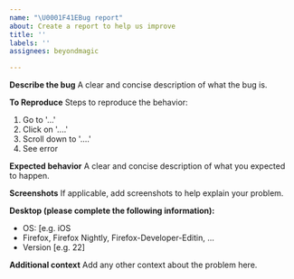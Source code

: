 ```yaml
---
name: "\U0001F41EBug report"
about: Create a report to help us improve
title: ''
labels: ''
assignees: beyondmagic

---
```


**Describe the bug**
A clear and concise description of what the bug is.

**To Reproduce**
Steps to reproduce the behavior:
1. Go to '...'
2. Click on '....'
3. Scroll down to '....'
4. See error

**Expected behavior**
A clear and concise description of what you expected to happen.

**Screenshots**
If applicable, add screenshots to help explain your problem.

**Desktop (please complete the following information):**
 - OS: [e.g. iOS
 - Firefox, Firefox Nightly, Firefox-Developer-Editin, ...
 - Version [e.g. 22]

**Additional context**
Add any other context about the problem here.
